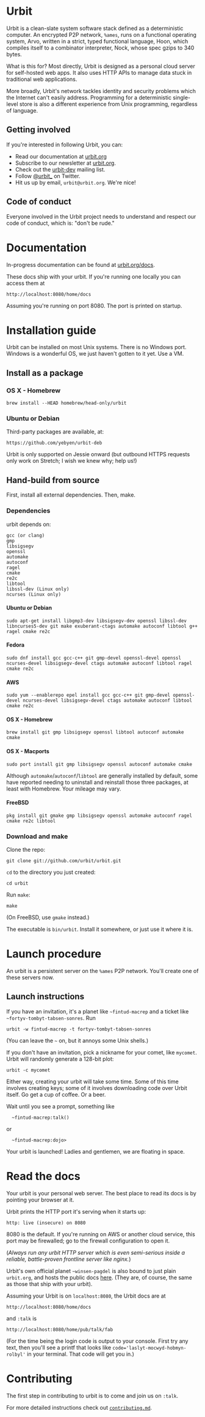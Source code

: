 Urbit
=====

Urbit is a clean-slate system software stack defined as a
deterministic computer. An encrypted P2P network, `%ames`, runs on a
functional operating system, Arvo, written in a strict, typed
functional language, Hoon, which compiles itself to a combinator
interpreter, Nock, whose spec gzips to 340 bytes.

What is this for? Most directly, Urbit is designed as a personal
cloud server for self-hosted web apps. It also uses HTTP APIs to
manage data stuck in traditional web applications.

More broadly, Urbit's network tackles identity and security problems
which the Internet can't easily address. Programming for a
deterministic single-level store is also a different experience from
Unix programming, regardless of language.

Getting involved
----------------

If you're interested in following Urbit, you can:

-   Read our documentation at [urbit.org](http://urbit.org/docs)
-   Subscribe to our newsletter at [urbit.org](http://urbit.org).
-   Check out the
    [urbit-dev](https://groups.google.com/forum/#!forum/urbit-dev)
    mailing list.
-   Follow [@urbit_](https://twitter.com/urbit\_) on Twitter.
-   Hit us up by email, `urbit@urbit.org`. We're nice!

Code of conduct
---------------

Everyone involved in the Urbit project needs to understand and
respect our code of conduct, which is: "don't be rude."

Documentation
=============

In-progress documentation can be found at
[urbit.org/docs](http://urbit.org/docs).

These docs ship with your urbit. If you're running one locally you
can access them at

    http://localhost:8080/home/docs

Assuming you're running on port 8080. The port is printed on startup.

Installation guide
==================

Urbit can be installed on most Unix systems. There is no Windows
port. Windows is a wonderful OS, we just haven't gotten to it yet.
Use a VM.

Install as a package
--------------------

### OS X - Homebrew

    brew install --HEAD homebrew/head-only/urbit

### Ubuntu or Debian

Third-party packages are available, at:

    https://github.com/yebyen/urbit-deb

Urbit is only supported on Jessie onward (but outbound HTTPS requests
only work on Stretch; I wish we knew why; help us!)

Hand-build from source
----------------------

First, install all external dependencies. Then, make.

### Dependencies

urbit depends on:

    gcc (or clang)
    gmp
    libsigsegv
    openssl
    automake
    autoconf
    ragel
    cmake
    re2c
    libtool
    libssl-dev (Linux only)
    ncurses (Linux only)

#### Ubuntu or Debian

    sudo apt-get install libgmp3-dev libsigsegv-dev openssl libssl-dev libncurses5-dev git make exuberant-ctags automake autoconf libtool g++ ragel cmake re2c

#### Fedora

    sudo dnf install gcc gcc-c++ git gmp-devel openssl-devel openssl ncurses-devel libsigsegv-devel ctags automake autoconf libtool ragel cmake re2c

#### AWS

    sudo yum --enablerepo epel install gcc gcc-c++ git gmp-devel openssl-devel ncurses-devel libsigsegv-devel ctags automake autoconf libtool cmake re2c

#### OS X - Homebrew

    brew install git gmp libsigsegv openssl libtool autoconf automake cmake

#### OS X - Macports

    sudo port install git gmp libsigsegv openssl autoconf automake cmake

Although `automake`/`autoconf`/`libtool` are generally installed by
default, some have reported needing to uninstall and reinstall those
three packages, at least with Homebrew. Your mileage may vary.

#### FreeBSD

    pkg install git gmake gmp libsigsegv openssl automake autoconf ragel cmake re2c libtool

### Download and make

Clone the repo:

    git clone git://github.com/urbit/urbit.git

`cd` to the directory you just created:

    cd urbit

Run `make`:

    make

(On FreeBSD, use `gmake` instead.)

The executable is `bin/urbit`. Install it somewhere, or just use it
where it is.

Launch procedure
================

An urbit is a persistent server on the `%ames` P2P network. You'll
create one of these servers now. 

Launch instructions
-------------------

If you have an invitation, it's a planet like `~fintud-macrep` and a
ticket like `~fortyv-tombyt-tabsen-sonres`. Run

    urbit -w fintud-macrep -t fortyv-tombyt-tabsen-sonres

(You can leave the `~` on, but it annoys some Unix shells.)

If you don't have an invitation, pick a nickname for your comet, like
`mycomet`. Urbit will randomly generate a 128-bit plot:

    urbit -c mycomet

Either way, creating your urbit will take some time. Some of this
time involves creating keys; some of it involves downloading code
over Urbit itself. Go get a cup of coffee. Or a beer.

Wait until you see a prompt, something like

      ~fintud-macrep:talk() 

or

      ~fintud-macrep:dojo> 

Your urbit is launched! Ladies and gentlemen, we are floating in
space.

Read the docs
=============

Your urbit is your personal web server. The best place to read its
docs is by pointing your browser at it.

Urbit prints the HTTP port it's serving when it starts up:

    http: live (insecure) on 8080

8080 is the default. If you're running on AWS or another cloud
service, this port may be firewalled; go to the firewall
configuration to open it.

(*Always run any urbit HTTP server which is even semi-serious inside
a reliable, battle-proven frontline server like nginx.*)

Urbit's own official planet `~winsen-pagdel` is also bound to just
plain `urbit.org`, and hosts the public docs
[here](http://urbit.org/docs). (They are, of course, the same as
those that ship with your urbit).

Assuming your Urbit is on `localhost:8080`, the Urbit docs are at

    http://localhost:8080/home/docs

and `:talk` is

    http://localhost:8080/home/pub/talk/fab

(For the time being the login code is output to your console. First
try any text, then you'll see a printf that looks like
`code='laslyt-mocwyd-hobmyn-rolbyl'` in your terminal. That code will get you in.)

Contributing
============

The first step in contributing to urbit is to come and join us on
`:talk`.

For more detailed instructions check out
[`contributing.md`](https://github.com/urbit/urbit/blob/master/CONTRIBUTING.md).
